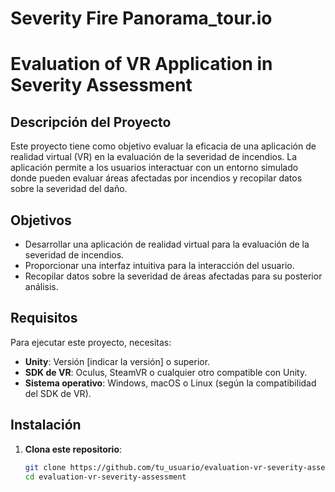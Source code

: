 # Severity Fire Panorama_tour.io

# Evaluation of VR Application in Severity Assessment

## Descripción del Proyecto

Este proyecto tiene como objetivo evaluar la eficacia de una aplicación de realidad virtual (VR) en la evaluación de la severidad de incendios. La aplicación permite a los usuarios interactuar con un entorno simulado donde pueden evaluar áreas afectadas por incendios y recopilar datos sobre la severidad del daño.

## Objetivos

- Desarrollar una aplicación de realidad virtual para la evaluación de la severidad de incendios.
- Proporcionar una interfaz intuitiva para la interacción del usuario.
- Recopilar datos sobre la severidad de áreas afectadas para su posterior análisis.

## Requisitos

Para ejecutar este proyecto, necesitas:

- **Unity**: Versión [indicar la versión] o superior.
- **SDK de VR**: Oculus, SteamVR o cualquier otro compatible con Unity.
- **Sistema operativo**: Windows, macOS o Linux (según la compatibilidad del SDK de VR).

## Instalación

1. **Clona este repositorio**:

   ```bash
   git clone https://github.com/tu_usuario/evaluation-vr-severity-assessment.git
   cd evaluation-vr-severity-assessment

